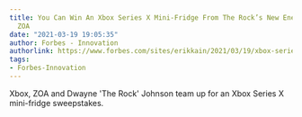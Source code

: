 ```yaml
---
title: You Can Win An Xbox Series X Mini-Fridge From The Rock’s New Energy Drink Company
  ZOA
date: "2021-03-19 19:05:35"
author: Forbes - Innovation
authorlink: https://www.forbes.com/sites/erikkain/2021/03/19/xbox-series-x-zoa-mini-fridge-the-rock-sweepstakes/
tags:
- Forbes-Innovation
---
```

Xbox, ZOA and Dwayne 'The Rock' Johnson team up for an Xbox Series X mini-fridge sweepstakes.